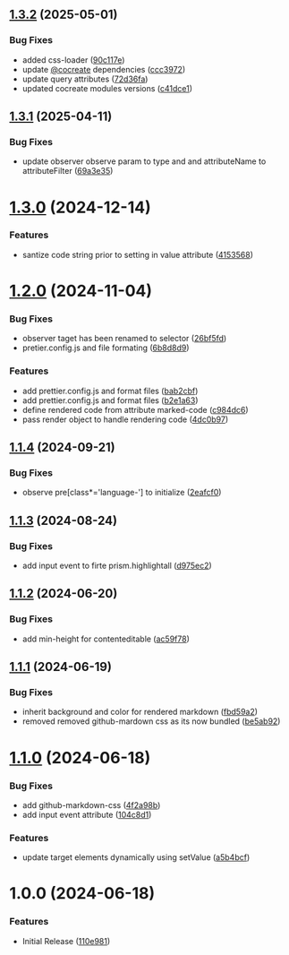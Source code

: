 ## [1.3.2](https://github.com/CoCreate-app/CoCreate-marked/compare/v1.3.1...v1.3.2) (2025-05-01)


### Bug Fixes

* added css-loader ([90c117e](https://github.com/CoCreate-app/CoCreate-marked/commit/90c117e6da817ea725c7ad880916aa46c5d9edd2))
* update [@cocreate](https://github.com/cocreate) dependencies ([ccc3972](https://github.com/CoCreate-app/CoCreate-marked/commit/ccc3972b121f99bbef7f02a6e247551503da24ff))
* update query attributes ([72d36fa](https://github.com/CoCreate-app/CoCreate-marked/commit/72d36fac95524f1ebb1f97c36104a53446e24cc3))
* updated cocreate modules versions ([c41dce1](https://github.com/CoCreate-app/CoCreate-marked/commit/c41dce1c76ba8c44d9afef48b2968448a0a0b580))

## [1.3.1](https://github.com/CoCreate-app/CoCreate-marked/compare/v1.3.0...v1.3.1) (2025-04-11)


### Bug Fixes

* update observer observe param to type and and attributeName to attributeFilter ([69a3e35](https://github.com/CoCreate-app/CoCreate-marked/commit/69a3e3554df599e223107083e1fc14bb8c90ab9e))

# [1.3.0](https://github.com/CoCreate-app/CoCreate-marked/compare/v1.2.0...v1.3.0) (2024-12-14)


### Features

* santize code string prior to setting in value attribute ([4153568](https://github.com/CoCreate-app/CoCreate-marked/commit/415356844573cd4dfa6a1bb59dd92d66cbb4cf45))

# [1.2.0](https://github.com/CoCreate-app/CoCreate-marked/compare/v1.1.4...v1.2.0) (2024-11-04)


### Bug Fixes

* observer taget has been renamed to selector ([26bf5fd](https://github.com/CoCreate-app/CoCreate-marked/commit/26bf5fdeae81325feb500992d4d36573558f15da))
* pretier.config.js and file formating ([6b8d8d9](https://github.com/CoCreate-app/CoCreate-marked/commit/6b8d8d9411565924c047e5807aee4736d78e5aa6))


### Features

* add prettier.config.js and format files ([bab2cbf](https://github.com/CoCreate-app/CoCreate-marked/commit/bab2cbf3d53dc4963f51ded7db4d776b7edbe3fb))
* add prettier.config.js and format files ([b2e1a63](https://github.com/CoCreate-app/CoCreate-marked/commit/b2e1a63ad3fd48949bcce4e7f92a34242e83bd8f))
* define rendered code from attribute marked-code ([c984dc6](https://github.com/CoCreate-app/CoCreate-marked/commit/c984dc6e288c4e3ae68bc956994032c8b04a9de8))
* pass render object to handle rendering code ([4dc0b97](https://github.com/CoCreate-app/CoCreate-marked/commit/4dc0b97ac8e8ac3ef3883999bddd135fbf1860c5))

## [1.1.4](https://github.com/CoCreate-app/CoCreate-marked/compare/v1.1.3...v1.1.4) (2024-09-21)


### Bug Fixes

* observe pre[class*='language-'] to initialize ([2eafcf0](https://github.com/CoCreate-app/CoCreate-marked/commit/2eafcf08fb76c34e939a7b51312a99f8d70382bf))

## [1.1.3](https://github.com/CoCreate-app/CoCreate-marked/compare/v1.1.2...v1.1.3) (2024-08-24)


### Bug Fixes

* add input event to firte prism.highlightall ([d975ec2](https://github.com/CoCreate-app/CoCreate-marked/commit/d975ec250d62089f907fea37a3fd20490992a947))

## [1.1.2](https://github.com/CoCreate-app/CoCreate-marked/compare/v1.1.1...v1.1.2) (2024-06-20)


### Bug Fixes

* add min-height for contenteditable ([ac59f78](https://github.com/CoCreate-app/CoCreate-marked/commit/ac59f7801a179ea93326d4c146687e34d4c17fa5))

## [1.1.1](https://github.com/CoCreate-app/CoCreate-marked/compare/v1.1.0...v1.1.1) (2024-06-19)


### Bug Fixes

* inherit background and color for rendered markdown ([fbd59a2](https://github.com/CoCreate-app/CoCreate-marked/commit/fbd59a20af1f3d2f96a91812562c6b69c4c7238c))
* removed removed github-mardown css as its now bundled ([be5ab92](https://github.com/CoCreate-app/CoCreate-marked/commit/be5ab922e13a9dbd083314f1a8d1961e3cac1d39))

# [1.1.0](https://github.com/CoCreate-app/CoCreate-marked/compare/v1.0.0...v1.1.0) (2024-06-18)


### Bug Fixes

* add github-markdown-css ([4f2a98b](https://github.com/CoCreate-app/CoCreate-marked/commit/4f2a98b5a1d21a54aba31be8e74d8ade09172d79))
* add input event attribute ([104c8d1](https://github.com/CoCreate-app/CoCreate-marked/commit/104c8d11503df1c702d6c84817e2337a8284842f))


### Features

* update target elements dynamically using setValue ([a5b4bcf](https://github.com/CoCreate-app/CoCreate-marked/commit/a5b4bcf9b07161555fa5de9e3bb4c7f80c76aac9))

# 1.0.0 (2024-06-18)


### Features

* Initial Release ([110e981](https://github.com/CoCreate-app/CoCreate-marked/commit/110e9815ceb0da2abc079c15c503213b639130c1))
